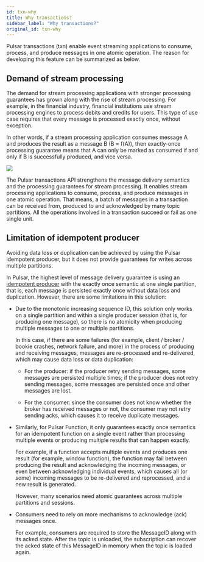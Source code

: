 ```yaml
---
id: txn-why
title: Why transactions?
sidebar_label: "Why transactions?"
original_id: txn-why
---
```


Pulsar transactions (txn) enable event streaming applications to consume, process, and produce messages in one atomic operation. The reason for developing this feature can be summarized as below.

## Demand of stream processing

The demand for stream processing applications with stronger processing guarantees has grown along with the rise of stream processing. For example, in the financial industry, financial institutions use stream processing engines to process debits and credits for users. This type of use case requires that every message is processed exactly once, without exception.

In other words, if a stream processing application consumes message A and
produces the result as a message B (B = f(A)), then exactly-once processing
guarantee means that A can only be marked as consumed if and only if B is
successfully produced, and vice versa.

![](/assets/txn-1.png)

The Pulsar transactions API strengthens the message delivery semantics and the processing guarantees for stream processing. It enables stream processing applications to consume, process, and produce messages in one atomic operation. That means, a batch of messages in a transaction can be received from, produced to and acknowledged by many topic partitions. All the operations involved in a transaction succeed or fail as one single unit.

## Limitation of idempotent producer

Avoiding data loss or duplication can be achieved by using the Pulsar idempotent producer, but it does not provide guarantees for writes across multiple partitions.

In Pulsar, the highest level of message delivery guarantee is using an [idempotent producer](concepts-messaging.md#producer-idempotency) with the exactly once semantic at one single partition, that is, each message is persisted exactly once without data loss and duplication. However, there are some limitations in this solution:

- Due to the monotonic increasing sequence ID, this solution only works on a single partition and within a single producer session (that is, for producing one message), so there is no atomicity when producing multiple messages to one or multiple partitions.

  In this case, if there are some failures  (for example, client / broker / bookie crashes, network failure, and more) in the process of producing and receiving messages, messages are re-processed and re-delivered, which may cause data loss or data duplication:

  - For the producer: if the producer retry sending messages, some messages are persisted multiple times; if the producer does not retry sending messages, some messages are persisted once and other messages are lost.

  - For the consumer: since the consumer does not know whether the broker has received messages or not, the consumer may not retry sending acks, which causes it to receive duplicate messages.

- Similarly, for Pulsar Function, it only guarantees exactly once semantics for an idempotent function on a single event rather than processing multiple events or producing multiple results that can happen exactly.

  For example, if a function accepts multiple events and produces one result (for example, window function), the function may fail between producing the result and acknowledging the incoming messages, or even between acknowledging individual events, which causes all (or some) incoming messages to be re-delivered and reprocessed, and a new result is generated.

  However, many scenarios need atomic guarantees across multiple partitions and sessions.

- Consumers need to rely on more mechanisms to acknowledge (ack) messages once.

  For example, consumers are required to store the MessageID along with its acked state. After the topic is unloaded, the subscription can recover the acked state of this MessageID in memory when the topic is loaded again.